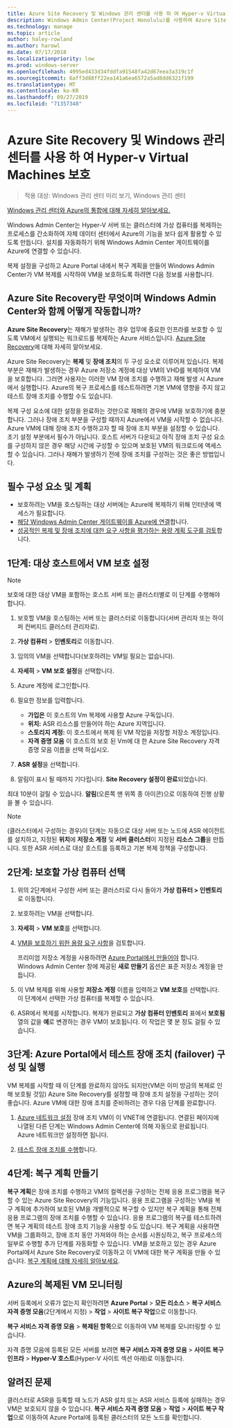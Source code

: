 ```yaml
---
title: Azure Site Recovery 및 Windows 관리 센터를 사용 하 여 Hyper-v Virtual Machines 보호
description: Windows Admin Center(Project Honolulu)를 사용하여 Azure Site Recovery로 Hyper-V VM을 보호합니다.
ms.technology: manage
ms.topic: article
author: haley-rowland
ms.author: harowl
ms.date: 07/17/2018
ms.localizationpriority: low
ms.prod: windows-server
ms.openlocfilehash: 4995ed433d34fddfa91548fa42d67eea3a319c1f
ms.sourcegitcommit: 6aff3d88ff22ea141a6ea6572a5ad8dd6321f199
ms.translationtype: MT
ms.contentlocale: ko-KR
ms.lasthandoff: 09/27/2019
ms.locfileid: "71357348"
---
```

# <a name="protect-your-hyper-v-virtual-machines-with-azure-site-recovery-and-windows-admin-center"></a>Azure Site Recovery 및 Windows 관리 센터를 사용 하 여 Hyper-v Virtual Machines 보호

>적용 대상: Windows 관리 센터 미리 보기, Windows 관리 센터

[Windows 관리 센터와 Azure의 통합에 대해 자세히 알아보세요.](../plan/azure-integration-options.md)

Windows Admin Center는 Hyper-V 서버 또는 클러스터에 가상 컴퓨터를 복제하는 프로세스를 간소화하여 자체 데이터 센터에서 Azure의 기능을 보다 쉽게 활용할 수 있도록 만듭니다. 설치를 자동화하기 위해 Windows Admin Center 게이트웨이를 Azure에 연결할 수 있습니다.

복제 설정을 구성하고 Azure Portal 내에서 복구 계획을 만들어 Windows Admin Center가 VM 복제를 시작하여 VM을 보호하도록 하려면 다음 정보를 사용합니다.

## <a name="what-is-azure-site-recovery-and-how-does-it-work-with-windows-admin-center"></a>Azure Site Recovery란 무엇이며 Windows Admin Center와 함께 어떻게 작동합니까? 

**Azure Site Recovery**는 재해가 발생하는 경우 업무에 중요한 인프라를 보호할 수 있도록 VM에서 실행되는 워크로드를 복제하는 Azure 서비스입니다.  [Azure Site Recovery](https://docs.microsoft.com/azure/site-recovery/site-recovery-overview)에 대해 자세히 알아보세요.

Azure Site Recovery는 **복제** 및 **장애 조치**의 두 구성 요소로 이루어져 있습니다. 복제 부분은 재해가 발생하는 경우 Azure 저장소 계정에 대상 VM의 VHD를 복제하여 VM을 보호합니다. 그러면 사용자는 이러한 VM 장애 조치를 수행하고 재해 발생 시 Azure에서 실행합니다. Azure의 복구 프로세스를 테스트하려면 기본 VM에 영향을 주지 않고 테스트 장애 조치를 수행할 수도 있습니다.

복제 구성 요소에 대한 설정을 완료하는 것만으로 재해의 경우에 VM을 보호하기에 충분합니다. 그러나 장애 조치 부분을 구성할 때까지 Azure에서 VM을 시작할 수 없습니다. Azure VM에 대해 장애 조치 수행하고자 할 때 장애 조치 부분을 설정할 수 있습니다. 초기 설정 부분에서 필수가 아닙니다. 호스트 서버가 다운되고 아직 장애 조치 구성 요소를 구성하지 않은 경우 해당 시간에 구성할 수 있으며 보호된 VM의 워크로드에 액세스할 수 있습니다. 그러나 재해가 발생하기 전에 장애 조치를 구성하는 것은 좋은 방법입니다.
 

## <a name="prerequisites-and-planning"></a>필수 구성 요소 및 계획

- 보호하려는 VM을 호스팅하는 대상 서버에는 Azure에 복제하기 위해 인터넷에 액세스가 필요합니다.
- [해당 Windows Admin Center 게이트웨이를 Azure에 연결](azure-integration.md)합니다.
- [성공적인 복제 및 장애 조치에 대한 요구 사항을 평가하는 용량 계획 도구를 검토](https://docs.microsoft.com/azure/site-recovery/hyper-v-site-walkthrough-capacity)합니다.

## <a name="step-1-set-up-vm-protection-on-your-target-host"></a>1단계: 대상 호스트에서 VM 보호 설정

> [!NOTE] 
> 보호에 대한 대상 VM을 포함하는 호스트 서버 또는 클러스터별로 이 단계를 수행해야 합니다.

1. 보호할 VM을 호스팅하는 서버 또는 클러스터로 이동합니다(서버 관리자 또는 하이퍼 컨버지드 클러스터 관리자로).
2. **가상 컴퓨터** > **인벤토리**로 이동합니다.
3. 임의의 VM을 선택합니다(보호하려는 VM일 필요는 없습니다).
4. **자세히** > **VM 보호 설정**을 선택합니다.
5. Azure 계정에 로그인합니다.
6. 필요한 정보를 입력합니다.

   - **가입은** 이 호스트의 Vm 복제에 사용할 Azure 구독입니다.
   - **위치:** ASR 리소스를 만들어야 하는 Azure 지역입니다.
   - **스토리지 계정:** 이 호스트에서 복제 된 VM 작업을 저장할 저장소 계정입니다.
   - **자격 증명 모음** 이 호스트의 보호 된 Vm에 대 한 Azure Site Recovery 자격 증명 모음 이름을 선택 하십시오.

7. **ASR 설정**을 선택합니다.
8. 알림이 표시 될 때까지 기다립니다. **Site Recovery 설정이 완료**되었습니다.
 
최대 10분이 걸릴 수 있습니다. **알림**(오른쪽 맨 위쪽 종 아이콘)으로 이동하여 진행 상황을 볼 수 있습니다.

>[!NOTE]
> (클러스터에서 구성하는 경우)이 단계는 자동으로 대상 서버 또는 노드에 ASR 에이전트를 설치하고, 지정된 **위치**에 **저장소 계정** 및 **서버 클러스터**이 지정된 **리소스 그룹**을 만듭니다. 또한 ASR 서비스로 대상 호스트를 등록하고 기본 복제 정책을 구성합니다.

## <a name="step-2-select-virtual-machines-to-protect"></a>2단계: 보호할 가상 컴퓨터 선택

1. 위의 2단계에서 구성한 서버 또는 클러스터로 다시 돌아가 **가상 컴퓨터 > 인벤토리**로 이동합니다.
2. 보호하려는 VM을 선택합니다.
3. **자세히** > **VM 보호**를 선택합니다.
4. [VM을 보호하기 위한 용량 요구 사항](https://docs.microsoft.com/azure/site-recovery/site-recovery-capacity-planner)을 검토합니다.

    프리미엄 저장소 계정을 사용하려면 [Azure Portal에서 만들어야](https://docs.microsoft.com/azure/storage/common/storage-premium-storage) 합니다. Windows Admin Center 창에 제공된 **새로 만들기** 옵션은 표준 저장소 계정을 만듭니다.

5. 이 VM 복제를 위해 사용할 **저장소 계정** 이름을 입력하고 **VM 보호**를 선택합니다. 이 단계에서 선택한 가상 컴퓨터를 복제할 수 있습니다. 

6. ASR에서 복제를 시작합니다. 복제가 완료되고 **가상 컴퓨터 인벤토리** 표에서 **보호됨** 열의 값을 **예**로 변경하는 경우 VM이 보호됩니다. 이 작업은 몇 분 정도 걸릴 수 있습니다.  

## <a name="step-3-configure-and-run-a-test-failover-in-the-azure-portal"></a>3단계: Azure Portal에서 테스트 장애 조치 (failover) 구성 및 실행

 VM 복제를 시작할 때 이 단계를 완료하지 않아도 되지만(VM은 이미 방금의 복제로 인해 보호될 것임) Azure Site Recovery를 설정할 때 장애 조치 설정을 구성하는 것이 좋습니다. Azure VM에 대한 장애 조치를 준비하려는 경우 다음 단계를 완료합니다.

1. [Azure 네트워크 설정](https://docs.microsoft.com/azure/site-recovery/hyper-v-site-walkthrough-prepare-azure) 장애 조치 VM이 이 VNET에 연결됩니다. 연결된 페이지에 나열된 다른 단계는 Windows Admin Center에 의해 자동으로 완료됩니다. Azure 네트워크만 설정하면 됩니다.

2. [테스트 장애 조치를 수행](https://docs.microsoft.com/azure/site-recovery/hyper-v-site-walkthrough-test-failover)합니다.

## <a name="step-4-create-recovery-plans"></a>4단계: 복구 계획 만들기

**복구 계획**은 장애 조치를 수행하고 VM의 컬렉션을 구성하는 전체 응용 프로그램을 복구할 수 있는 Azure Site Recovery의 기능입니다. 응용 프로그램을 구성하는 VM을 복구 계획에 추가하여 보호된 VM을 개별적으로 복구할 수 있지만 복구 계획을 통해 전체 응용 프로그램의 장애 조치를 수행할 수 있습니다. 응용 프로그램의 복구를 테스트하려면 복구 계획의 테스트 장애 조치 기능을 사용할 수도 있습니다. 복구 계획을 사용하면 VM을 그룹화하고, 장애 조치 동안 가져와야 하는 순서를 시퀀싱하고, 복구 프로세스의 일부로 수행할 추가 단계를 자동화할 수 있습니다. VM을 보호하고 있는 경우 Azure Portal에서 Azure Site Recovery로 이동하고 이 VM에 대한 복구 계획을 만들 수 있습니다. [복구 계획에 대해 자세히 알아보세요](https://docs.microsoft.com/azure/site-recovery/site-recovery-create-recovery-plans).

## <a name="monitoring-replicated-vms-in-azure"></a>Azure의 복제된 VM 모니터링 ##

서버 등록에서 오류가 없는지 확인하려면 **Azure Portal** > **모든 리소스** > **복구 서비스 자격 증명 모음**(2단계에서 지정) > **작업** > **사이트 복구 작업**으로 이동합니다.

**복구 서비스 자격 증명 모음** > **복제된 항목**으로 이동하여 VM 복제를 모니터링할 수 있습니다.

자격 증명 모음에 등록된 모든 서버를 보려면 **복구 서비스 자격 증명 모음** > **사이트 복구 인프라** > **Hyper-V 호스트**(Hyper-V 사이트 섹션 아래)로 이동합니다.

## <a name="known-issue"></a>알려진 문제 ##

클러스터로 ASR을 등록할 때 노드가 ASR 설치 또는 ASR 서비스 등록에 실패하는 경우 VM은 보호되지 않을 수 있습니다. **복구 서비스 자격 증명 모음** > **작업** > **사이트 복구 작업**으로 이동하여 Azure Portal에 등록된 클러스터의 모든 노드를 확인합니다.